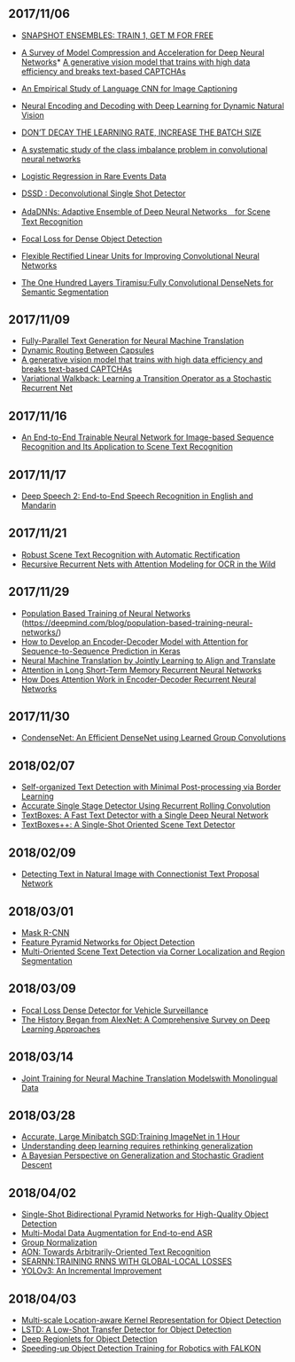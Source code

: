 #

## 2017/11/06
* [SNAPSHOT ENSEMBLES: TRAIN 1, GET M FOR FREE](https://arxiv.org/pdf/1704.00109.pdf)
* [A Survey of Model Compression and Acceleration for Deep Neural Networks](https://arxiv.org/pdf/1710.09282.pdf)* [A generative vision model that trains with high data efficiency and breaks text-based CAPTCHAs](http://science.sciencemag.org/content/early/2017/10/25/science.aag2612/tab-pdf)
* [An Empirical Study of Language CNN for Image Captioning](https://arxiv.org/pdf/1612.07086.pdf)
* [Neural Encoding and Decoding with Deep Learning for Dynamic Natural Vision](https://arxiv.org/ftp/arxiv/papers/1608/1608.03425.pdf)
* [DON’T DECAY THE LEARNING RATE, INCREASE THE BATCH SIZE](https://arxiv.org/pdf/1711.00489.pdf)
* [A systematic study of the class imbalance problem in convolutional neural networks](https://arxiv.org/pdf/1710.05381.pdf)
* [Logistic Regression in Rare Events Data](https://gking.harvard.edu/files/0s.pdf)

* [DSSD : Deconvolutional Single Shot Detector](https://arxiv.org/pdf/1701.06659.pdf)

* [AdaDNNs: Adaptive Ensemble of Deep Neural Networks　for Scene Text Recognition](https://arxiv.org/pdf/1710.03425v1.pdf)

* [Focal Loss for Dense Object Detection](https://arxiv.org/pdf/1708.02002.pdf)
* [Flexible Rectified Linear Units for Improving Convolutional Neural Networks](https://arxiv.org/pdf/1706.08098.pdf)

* [The One Hundred Layers Tiramisu:Fully Convolutional DenseNets for Semantic Segmentation](https://arxiv.org/pdf/1611.09326.pdf)

## 2017/11/09
* [Fully-Parallel Text Generation for Neural Machine Translation](https://einstein.ai/research/non-autoregressive-neural-machine-translation)
* [Dynamic Routing Between Capsules](https://arxiv.org/pdf/1710.09829.pdf)
* [A generative vision model that trains with high data efficiency and breaks text-based CAPTCHAs](http://science.sciencemag.org/content/early/2017/10/25/science.aag2612/tab-pdf)
* [Variational Walkback: Learning a Transition
Operator as a Stochastic Recurrent Net](https://arxiv.org/pdf/1711.02282.pdf)

## 2017/11/16
* [An End-to-End Trainable Neural Network for Image-based Sequence Recognition and Its Application to Scene Text Recognition](https://arxiv.org/pdf/1507.05717.pdf)

## 2017/11/17
* [Deep Speech 2: End-to-End Speech Recognition in English and Mandarin](https://arxiv.org/pdf/1512.02595.pdf)

## 2017/11/21
* [Robust Scene Text Recognition with Automatic Rectification](https://arxiv.org/pdf/1603.03915.pdf)
* [Recursive Recurrent Nets with Attention Modeling for OCR in the Wild](https://arxiv.org/pdf/1603.03101.pdf)

## 2017/11/29
* [Population Based Training of Neural Networks](https://arxiv.org/pdf/1711.09846.pdf)
(https://deepmind.com/blog/population-based-training-neural-networks/)
* [How to Develop an Encoder-Decoder Model with Attention for Sequence-to-Sequence Prediction in Keras](https://machinelearningmastery.com/encoder-decoder-attention-sequence-to-sequence-prediction-keras/)
* [Neural Machine Translation by Jointly Learning to Align and Translate](https://arxiv.org/pdf/1409.0473.pdf)
* [Attention in Long Short-Term Memory Recurrent Neural Networks](https://machinelearningmastery.com/attention-long-short-term-memory-recurrent-neural-networks/)
* [How Does Attention Work in Encoder-Decoder Recurrent Neural Networks](https://machinelearningmastery.com/how-does-attention-work-in-encoder-decoder-recurrent-neural-networks/)

## 2017/11/30
* [CondenseNet: An Efficient DenseNet using Learned Group Convolutions](https://arxiv.org/pdf/1711.09224.pdf)

## 2018/02/07
* [Self-organized Text Detection with Minimal Post-processing via Border Learning](https://pdfs.semanticscholar.org/f5c5/604d54ad81367a3d90a814e7ec01c4c1132b.pdf)
* [Accurate Single Stage Detector Using Recurrent Rolling Convolution](https://arxiv.org/pdf/1704.05776.pdf)
* [TextBoxes: A Fast Text Detector with a Single Deep Neural Network](https://arxiv.org/pdf/1611.06779.pdf)
* [TextBoxes++: A Single-Shot Oriented Scene Text Detector](https://arxiv.org/pdf/1801.02765.pdf)

## 2018/02/09
* [Detecting Text in Natural Image with Connectionist Text Proposal Network](https://arxiv.org/pdf/1609.03605.pdf)

## 2018/03/01
* [Mask R-CNN](https://arxiv.org/pdf/1703.06870.pdf)
* [Feature Pyramid Networks for Object Detection](https://arxiv.org/pdf/1612.03144.pdf)
* [Multi-Oriented Scene Text Detection via Corner Localization and Region Segmentation](https://arxiv.org/pdf/1802.08948.pdf)

## 2018/03/09
* [Focal Loss Dense Detector for Vehicle Surveillance](https://arxiv.org/pdf/1803.01114.pdf)
* [The History Began from AlexNet: A Comprehensive Survey on Deep Learning Approaches ](https://arxiv.org/pdf/1803.01164.pdf)

## 2018/03/14
* [Joint Training for Neural Machine Translation Modelswith Monolingual Data](https://arxiv.org/pdf/1803.00353.pdf)

## 2018/03/28
* [Accurate, Large Minibatch SGD:Training ImageNet in 1 Hour](https://arxiv.org/pdf/1706.02677.pdf)
* [Understanding deep learning requires rethinking generalization](https://arxiv.org/pdf/1611.03530.pdf)
* [A Bayesian Perspective on Generalization and Stochastic Gradient Descent](https://arxiv.org/pdf/1710.06451.pdf)

## 2018/04/02
* [Single-Shot Bidirectional Pyramid Networks for High-Quality Object Detection](https://arxiv.org/pdf/1803.08208v1.pdf)
* [Multi-Modal Data Augmentation for End-to-end ASR](https://arxiv.org/pdf/1803.10299v2.pdf)
* [Group Normalization](https://arxiv.org/pdf/1803.08494v1.pdf)
* [AON: Towards Arbitrarily-Oriented Text Recognition](https://arxiv.org/pdf/1711.04226v2.pdf)
* [SEARNN:TRAINING RNNS WITH GLOBAL-LOCAL LOSSES](https://arxiv.org/pdf/1706.04499v3.pdf)
* [YOLOv3: An Incremental Improvement](https://pjreddie.com/media/files/papers/YOLOv3.pdf)

## 2018/04/03
* [Multi-scale Location-aware Kernel Representation for Object Detection](https://arxiv.org/pdf/1804.00428v1.pdf)
* [LSTD: A Low-Shot Transfer Detector for Object Detection](https://arxiv.org/pdf/1803.01529v1.pdf)
* [Deep Regionlets for Object Detection](https://arxiv.org/pdf/1712.02408v2.pdf)
* [Speeding-up Object Detection Training for Robotics with FALKON](https://arxiv.org/pdf/1803.08740v1.pdf)


